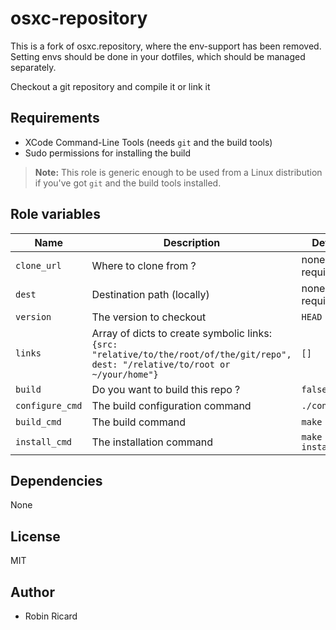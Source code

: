 osxc-repository
===============

This is a fork of osxc.repository, where the env-support has been removed.
Setting envs should be done in your dotfiles, which should be managed separately.

Checkout a git repository and compile it or link it

## Requirements

- XCode Command-Line Tools (needs `git` and the build tools)
- Sudo permissions for installing the build

> **Note:** This role is generic enough to be used from a Linux distribution if you've got `git` and the build tools installed.

## Role variables

| Name                  | Description                                      | Default            |
|-----------------------|--------------------------------------------------|--------------------|
| `clone_url`           | Where to clone from ?                            | none, required     |
| `dest`                | Destination path (locally)                       | none, required     |
| `version`             | The version to checkout                          | `HEAD`             |
| `links`               | Array of dicts to create symbolic links: `{src: "relative/to/the/root/of/the/git/repo", dest: "/relative/to/root or ~/your/home"}` | `[]` |
| `build`               | Do you want to build this repo ?                 | `false`            |
| `configure_cmd`       | The build configuration command                  | `./configure`      |
| `build_cmd`           | The build command                                | `make`             |
| `install_cmd`         | The installation command                         | `make install`     |

## Dependencies

None

## License

MIT

## Author

- Robin Ricard
